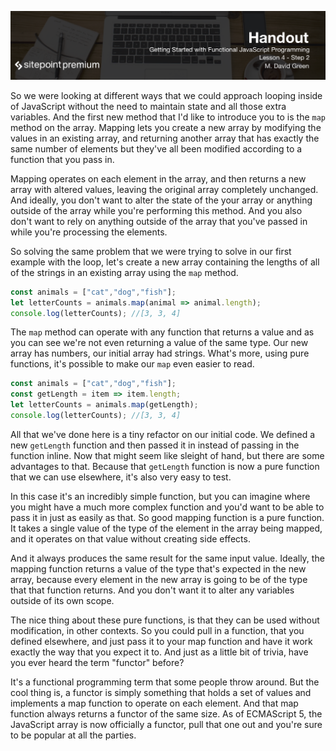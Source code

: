 ![](headings/4.2.png)

So we were looking at different ways that we could approach looping inside of JavaScript without the need to maintain state and all those extra variables. And the first new method that I'd like to introduce you to is the `map` method on the array. Mapping lets you create a new array by modifying the values in an existing array, and returning another array that has exactly the same number of elements but they've all been modified according to a function that you pass in.

Mapping operates on each element in the array, and then returns a new array with altered values, leaving the original array completely unchanged. And ideally, you don't want to alter the state of the your array or anything outside of the array while you're performing this method. And you also don't want to rely on anything outside of the array that you've passed in while you're processing the elements.

So solving the same problem that we were trying to solve in our first example with the loop, let's create a new array containing the lengths of all of the strings in an existing array using the `map` method.

```js
const animals = ["cat","dog","fish"];
let letterCounts = animals.map(animal => animal.length);
console.log(letterCounts); //[3, 3, 4]
```

The `map` method can operate with any function that returns a value and as you can see we're not even returning a value of the same type. Our new array has numbers, our initial array had strings. What's more, using pure functions, it's possible to make our `map` even easier to read.

```js
const animals = ["cat","dog","fish"];
const getLength = item => item.length;
let letterCounts = animals.map(getLength);
console.log(letterCounts); //[3, 3, 4]
```

All that we've done here is a tiny refactor on our initial code. We defined a new `getLength` function and then passed it in instead of passing in the function inline. Now that might seem like sleight of hand, but there are some advantages to that. Because that `getLength` function is now a pure function that we can use elsewhere, it's also very easy to test.

In this case it's an incredibly simple function, but you can imagine where you might have a much more complex function and you'd want to be able to pass it in just as easily as that. So good mapping function is a pure function. It takes a single value of the type of the element in the array being mapped, and it operates on that value without creating side effects.

And it always produces the same result for the same input value. Ideally, the mapping function returns a value of the type that's expected in the new array, because every element in the new array is going to be of the type that that function returns. And you don't want it to alter any variables outside of its own scope.

The nice thing about these pure functions, is that they can be used without modification, in other contexts. So you could pull in a function, that you defined elsewhere, and just pass it to your map function and have it work exactly the way that you expect it to. And just as a little bit of trivia, have you ever heard the term "functor" before?

It's a functional programming term that some people throw around. But the cool thing is, a functor is simply something that holds a set of values and implements a map function to operate on each element. And that map function always returns a functor of the same size. As of ECMAScript 5, the JavaScript array is now officially a functor, pull that one out and you're sure to be popular at all the parties.

